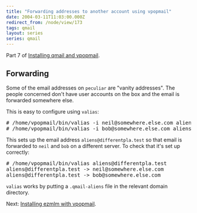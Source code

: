 ```yaml
---
title: "Forwarding addresses to another account using vpopmail"
date: 2004-03-11T11:03:00.000Z
redirect_from: /node/view/173
tags: qmail
layout: series
series: qmail
---
```

Part 7 of [Installing qmail and vpopmail](/node/view/165).

## Forwarding

Some of the email addresses on `peculiar` are "vanity addresses". The people concerned don't have user accounts on the box and the email is forwarded somewhere else.

This is easy to configure using `valias`:

<pre># /home/vpopmail/bin/valias -i neil@somewhere.else.com aliens@differentpla.test
# /home/vpopmail/bin/valias -i bob@somewhere.else.com aliens@differentpla.test</pre>

This sets up the email address `aliens@differentpla.test` so that email is forwarded to `neil` and `bob` on a different server.
To check that it's set up correctly:

<pre># /home/vpopmail/bin/valias aliens@differentpla.test
aliens@differentpla.test -> neil@somewhere.else.com
aliens@differentpla.test -> bob@somewhere.else.com</pre>

`valias` works by putting a `.qmail-aliens` file in the relevant domain directory.

Next: [Installing ezmlm with vpopmail](/node/view/174).
